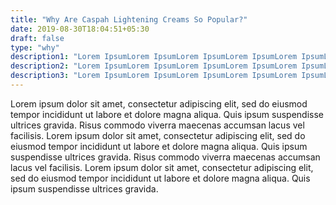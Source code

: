 ```yaml
---
title: "Why Are Caspah Lightening Creams So Popular?"
date: 2019-08-30T18:04:51+05:30
draft: false
type: "why"
description1: "Lorem IpsumLorem IpsumLorem IpsumLorem IpsumLorem IpsumLorem"
description2: "Lorem IpsumLorem IpsumLorem IpsumLorem IpsumLorem IpsumLorem"
description3: "Lorem IpsumLorem IpsumLorem IpsumLorem IpsumLorem IpsumLorem"
---
```

Lorem ipsum dolor sit amet, consectetur adipiscing elit, sed do eiusmod tempor incididunt ut labore et dolore magna aliqua. Quis ipsum suspendisse ultrices gravida. Risus commodo viverra maecenas accumsan lacus vel facilisis. Lorem ipsum dolor sit amet, consectetur adipiscing elit, sed do eiusmod tempor incididunt ut labore et dolore magna aliqua. Quis ipsum suspendisse ultrices gravida. Risus commodo viverra maecenas accumsan lacus vel facilisis. Lorem ipsum dolor sit amet, consectetur adipiscing elit, sed do eiusmod tempor incididunt ut labore et dolore magna aliqua. Quis ipsum suspendisse ultrices gravida. 